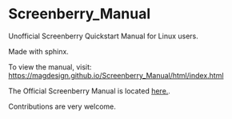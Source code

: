 # Screenberry_Manual

Unofficial Screenberry Quickstart Manual for Linux users.

Made with sphinx.


To view the manual, visit: 
https://magdesign.github.io/Screenberry_Manual/html/index.html

The Official Screenberry Manual is located [here.](https://help.screenberry.com/).




Contributions are very welcome.

